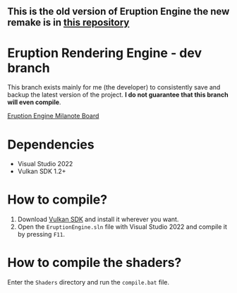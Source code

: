 ## This is the old version of Eruption Engine the new remake is in [this repository](https://github.com/GameWin221/EruptionEngineRemake)

# Eruption Rendering Engine - dev branch

This branch exists mainly for me (the developer) to consistently save and backup the latest version of the project. **I do not guarantee that this branch will even compile**.

[Eruption Engine Milanote Board](https://app.milanote.com/1NmtuU1jo13IbQ?p=vUC5d3l4PKq)

# Dependencies
- Visual Studio 2022
- Vulkan SDK 1.2+

# How to compile?
1. Download [Vulkan SDK](https://vulkan.lunarg.com/sdk/home#windows) and install it wherever you want.
2. Open the `EruptionEngine.sln` file  with Visual Studio 2022 and compile it by pressing `F11`.

# How to compile the shaders?
Enter the `Shaders` directory and run the `compile.bat` file.
